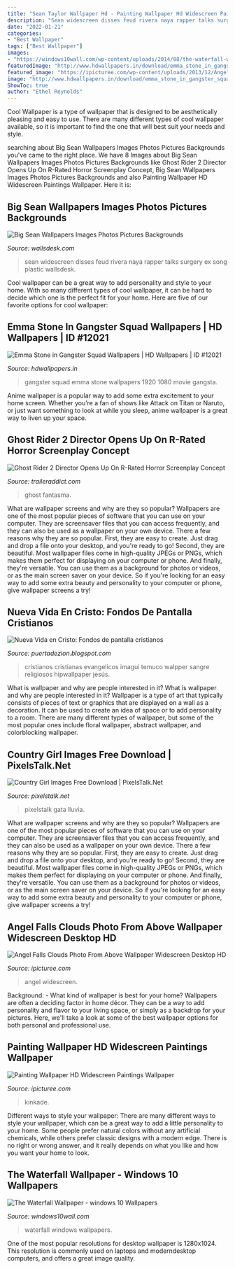 ```yaml
---
title: "Sean Taylor Wallpaper Hd - Painting Wallpaper Hd Widescreen Paintings Wallpaper"
description: "Sean widescreen disses feud rivera naya rapper talks surgery ex song plastic wallsdesk"
date: "2022-01-21"
categories:
- "Best Wallpaper"
tags: ["Best Wallpaper"]
images:
- "https://windows10wall.com/wp-content/uploads/2014/08/the-waterfall-wallpaper-1024x576.jpg"
featuredImage: "http://www.hdwallpapers.in/download/emma_stone_in_gangster_squad-1920x1080.jpg"
featured_image: "https://ipicturee.com/wp-content/uploads/2013/12/Angel-Falls-Venezuela-wallpaper.jpg"
image: "http://www.hdwallpapers.in/download/emma_stone_in_gangster_squad-1920x1080.jpg"
ShowToc: true
author: "Ethel Reynolds"
---
```



Cool Wallpaper is a type of wallpaper that is designed to be aesthetically pleasing and easy to use. There are many different types of cool wallpaper available, so it is important to find the one that will best suit your needs and style.

	

		
searching about Big Sean Wallpapers Images Photos Pictures Backgrounds you've came to the right place. We have 8 Images about Big Sean Wallpapers Images Photos Pictures Backgrounds like Ghost Rider 2 Director Opens Up On R-Rated Horror Screenplay Concept, Big Sean Wallpapers Images Photos Pictures Backgrounds and also Painting Wallpaper HD Widescreen Paintings Wallpaper. Here it is:
		
    
## Big Sean Wallpapers Images Photos Pictures Backgrounds

<img loading=lazy src="https://wallsdesk.com/wp-content/uploads/2016/12/Big-Sean-Widescreen-.jpg" onerror="this.onerror=null;this.src='https://tse2.mm.bing.net/th?id=OIP.5mVDfLVZMLi66nbn-tdnlAHaFa&amp;pid=15.1';" alt="Big Sean Wallpapers Images Photos Pictures Backgrounds">

_Source: wallsdesk.com_

>sean widescreen disses feud rivera naya rapper talks surgery ex song plastic wallsdesk. 

	

Cool wallpaper can be a great way to add personality and style to your home. With so many different types of cool wallpaper, it can be hard to decide which one is the perfect fit for your home. Here are five of our favorite options for cool wallpaper: 

    
## Emma Stone In Gangster Squad Wallpapers | HD Wallpapers | ID #12021

<img loading=lazy src="http://www.hdwallpapers.in/download/emma_stone_in_gangster_squad-1920x1080.jpg" onerror="this.onerror=null;this.src='https://tse3.mm.bing.net/th?id=OIP.B76KSGCV0uYLIyEJHgagSwHaEK&amp;pid=15.1';" alt="Emma Stone in Gangster Squad Wallpapers | HD Wallpapers | ID #12021">

_Source: hdwallpapers.in_

>gangster squad emma stone wallpapers 1920 1080 movie gangsta. 

	

Anime wallpaper is a popular way to add some extra excitement to your home screen. Whether you’re a fan of shows like Attack on Titan or Naruto, or just want something to look at while you sleep, anime wallpaper is a great way to liven up your space.

    
## Ghost Rider 2 Director Opens Up On R-Rated Horror Screenplay Concept

<img loading=lazy src="https://www.traileraddict.com/article/wp-content/uploads/2018/03/ghost-rider-bike-chains-marvel.jpg" onerror="this.onerror=null;this.src='https://tse3.mm.bing.net/th?id=OIP.ZOlda-neiYRZCuNB3H9qVwHaEK&amp;pid=15.1';" alt="Ghost Rider 2 Director Opens Up On R-Rated Horror Screenplay Concept">

_Source: traileraddict.com_

>ghost fantasma. 

	

What are wallpaper screens and why are they so popular?
Wallpapers are one of the most popular pieces of software that you can use on your computer. They are screensaver files that you can access frequently, and they can also be used as a wallpaper on your own device. There a few reasons why they are so popular. First, they are easy to create. Just drag and drop a file onto your desktop, and you're ready to go! Second, they are beautiful. Most wallpaper files come in high-quality JPEGs or PNGs, which makes them perfect for displaying on your computer or phone. And finally, they're versatile. You can use them as a background for photos or videos, or as the main screen saver on your device. So if you're looking for an easy way to add some extra beauty and personality to your computer or phone, give wallpaper screens a try!

    
## Nueva Vida En Cristo: Fondos De Pantalla Cristianos

<img loading=lazy src="https://1.bp.blogspot.com/-QmOF9VrU0iM/TZ9iaXRamKI/AAAAAAAAAC4/lcMClTlzQG0/s1600/29.jpg" onerror="this.onerror=null;this.src='https://tse2.mm.bing.net/th?id=OIP.1ZeBJcZbQfme7cEShrAr9gHaF7&amp;pid=15.1';" alt="Nueva Vida en Cristo: Fondos de pantalla cristianos">

_Source: puertadezion.blogspot.com_

>cristianos cristianas evangelicos imagui temuco walpper sangre religiosos hipwallpaper jesús. 

	

What is wallpaper and why are people interested in it?
What is wallpaper and why are people interested in it?
Wallpaper is a type of art that typically consists of pieces of text or graphics that are displayed on a wall as a decoration. It can be used to create an idea of space or to add personality to a room. There are many different types of wallpaper, but some of the most popular ones include floral wallpaper, abstract wallpaper, and colorblocking wallpaper.

    
## Country Girl Images Free Download | PixelsTalk.Net

<img loading=lazy src="https://www.pixelstalk.net/wp-content/uploads/2016/08/Evening-country-girl-sunset-people-photos-620x388.jpg" onerror="this.onerror=null;this.src='https://tse4.mm.bing.net/th?id=OIP._aWPJecEt58FWkz_YJ_VpwHaEo&amp;pid=15.1';" alt="Country Girl Images Free Download | PixelsTalk.Net">

_Source: pixelstalk.net_

>pixelstalk gata lluvia. 

	

What are wallpaper screens and why are they so popular?
Wallpapers are one of the most popular pieces of software that you can use on your computer. They are screensaver files that you can access frequently, and they can also be used as a wallpaper on your own device. There a few reasons why they are so popular. First, they are easy to create. Just drag and drop a file onto your desktop, and you're ready to go! Second, they are beautiful. Most wallpaper files come in high-quality JPEGs or PNGs, which makes them perfect for displaying on your computer or phone. And finally, they're versatile. You can use them as a background for photos or videos, or as the main screen saver on your device. So if you're looking for an easy way to add some extra beauty and personality to your computer or phone, give wallpaper screens a try!

    
## Angel Falls Clouds Photo From Above Wallpaper Widescreen Desktop HD

<img loading=lazy src="https://ipicturee.com/wp-content/uploads/2013/12/Angel-Falls-Venezuela-wallpaper.jpg" onerror="this.onerror=null;this.src='https://tse1.mm.bing.net/th?id=OIP.X9xcHk6zoN3ej8DENo1dwgHaEK&amp;pid=15.1';" alt="Angel Falls Clouds Photo From Above Wallpaper Widescreen Desktop HD">

_Source: ipicturee.com_

>angel widescreen. 

	

Background: - What kind of wallpaper is best for your home?
Wallpapers are often a deciding factor in home décor. They can be a way to add personality and flavor to your living space, or simply as a backdrop for your pictures. Here, we'll take a look at some of the best wallpaper options for both personal and professional use.

    
## Painting Wallpaper HD Widescreen Paintings Wallpaper

<img loading=lazy src="https://ipicturee.com/wp-content/uploads/2013/10/thomas-kinkade-hd-paintings-art-x-1343283.jpg" onerror="this.onerror=null;this.src='https://tse2.mm.bing.net/th?id=OIP.Kzx7mE5cFi31nz94Q3rlhgHaEK&amp;pid=15.1';" alt="Painting Wallpaper HD Widescreen Paintings Wallpaper">

_Source: ipicturee.com_

>kinkade. 

	

Different ways to style your wallpaper:
There are many different ways to style your wallpaper, which can be a great way to add a little personality to your home. Some people prefer natural colors without any artificial chemicals, while others prefer classic designs with a modern edge. There is no right or wrong answer, and it really depends on what you like and how you want your home to look.

    
## The Waterfall Wallpaper - Windows 10 Wallpapers

<img loading=lazy src="https://windows10wall.com/wp-content/uploads/2014/08/the-waterfall-wallpaper-1024x576.jpg" onerror="this.onerror=null;this.src='https://tse3.mm.bing.net/th?id=OIP.VtSmy-xEGFvKROaDo8kKuQHaEK&amp;pid=15.1';" alt="The Waterfall Wallpaper - windows 10 Wallpapers">

_Source: windows10wall.com_

>waterfall windows wallpapers. 

	

One of the most popular resolutions for desktop wallpaper is 1280x1024. This resolution is commonly used on laptops and moderndesktop computers, and offers a great image quality.

